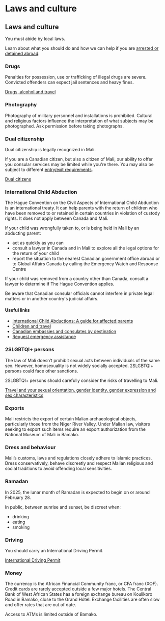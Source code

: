 # Laws and culture

## Laws and culture

You must abide by local laws.

Learn about what you should do and how we can help if you are [arrested or detained abroad](http://travel.gc.ca/assistance/emergency-info/arrest-detention).

### Drugs

Penalties for possession, use or trafficking of illegal drugs are severe. Convicted offenders can expect jail sentences and heavy fines.

[Drugs, alcohol and travel](https://travel.gc.ca/travelling/health-safety/drugs)

### Photography

Photography of military personnel and installations is prohibited. Cultural and religious factors influence the interpretation of what subjects may be photographed. Ask permission before taking photographs.

### Dual citizenship

Dual citizenship is legally recognized in Mali.

If you are a Canadian citizen, but also a citizen of Mali, our ability to offer you consular services may be limited while you're there. You may also be subject to different [entry/exit requirements](#entryexit).

[Dual citizens](http://travel.gc.ca/travelling/documents/dual-citizenship)

### International Child Abduction

The Hague Convention on the Civil Aspects of International Child Abduction is an international treaty. It can help parents with the return of children who have been removed to or retained in certain countries in violation of custody rights. It does not apply between Canada and Mali.

If your child was wrongfully taken to, or is being held in Mali by an abducting parent:

* act as quickly as you can
* consult a lawyer in Canada and in Mali to explore all the legal options for the return of your child
* report the situation to the nearest Canadian government office abroad or to Global Affairs Canada by calling the Emergency Watch and Response Centre

If your child was removed from a country other than Canada, consult a lawyer to determine if The Hague Convention applies.

Be aware that Canadian consular officials cannot interfere in private legal matters or in another country's judicial affairs.

#### Useful links

* [International Child Abductions: A guide for affected parents](https://travel.gc.ca/travelling/publications/international-child-abductions)
* [Children and travel](https://travel.gc.ca/travelling/children)
* [Canadian embassies and consulates by destination](https://travel.gc.ca/assistance/embassies-consulates)
* [Request emergency assistance](https://travel.gc.ca/assistance/emergency-assistance)

### 2SLGBTQI+ persons

The law of Mali doesn’t prohibit sexual acts between individuals of the same sex. However, homosexuality is not widely socially accepted. 2SLGBTQI+ persons could face other sanctions.

2SLGBTQI+ persons should carefully consider the risks of travelling to Mali.

[Travel and your sexual orientation, gender identity, gender expression and sex characteristics](https://travel.gc.ca/travelling/health-safety/lgbt-travel)

### Exports

Mali restricts the export of certain Malian archaeological objects, particularly those from the Niger River Valley. Under Malian law, visitors seeking to export such items require an export authorization from the National Museum of Mali in Bamako.

### Dress and behaviour

Mali’s customs, laws and regulations closely adhere to Islamic practices. Dress conservatively, behave discreetly and respect Malian religious and social traditions to avoid offending local sensitivities.

### Ramadan

In 2025, the lunar month of Ramadan is expected to begin on or around February 28.

In public, between sunrise and sunset, be discreet when:

* drinking
* eating
* smoking

### Driving

You should carry an International Driving Permit.

[International Driving Permit](https://travel.gc.ca/travelling/documents/international-driving-permit)

### Money

The currency is the African Financial Community franc, or CFA franc (XOF). Credit cards are rarely accepted outside a few major hotels. The Central Bank of West African States has a foreign exchange bureau on Koulikoro Road in Bamako, close to the Grand Hôtel. Exchange facilities are often slow and offer rates that are out of date.

Access to ATMs is limited outside of Bamako.